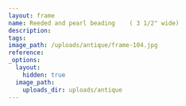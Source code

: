 ```yaml
---
layout: frame
name: Reeded and pearl beading    ( 3 1/2" wide)
description:
tags:
image_path: /uploads/antique/frame-104.jpg
reference:
_options:
  layout:
    hidden: true
  image_path:
    uploads_dir: uploads/antique
---
```

